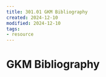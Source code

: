 ```yaml
---
title: 301.01 GKM Bibliography
created: 2024-12-10
modified: 2024-12-10
tags:
- resource
---
```

# GKM Bibliography
